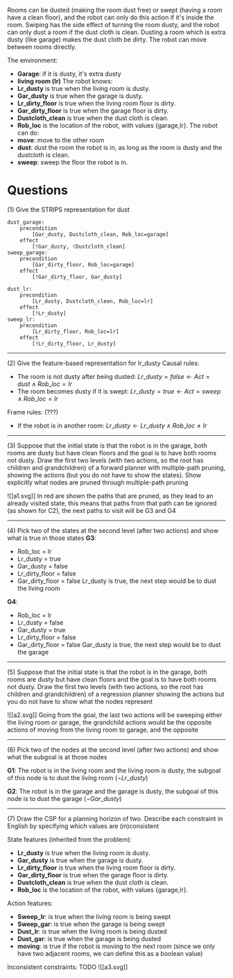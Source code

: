 Rooms can be dusted (making the room dust free) or swept (having a room have a clean floor), and the robot can only do this action if it's inside the room. 
Swiping has the side effect of turning the room dusty, and the robot can only dust a room if the dust cloth is clean. 
Dusting a room which is extra dusty (like garage) makes the dust cloth be dirty. 
The robot can move between rooms directly.

The environment:
- **Garage**: if it is dusty, it's extra dusty 
- **living room (lr)**
The robot knows:
- **Lr_dusty** is true when the living room is dusty. 
- **Gar_dusty** is true when the garage is dusty. 
- **Lr_dirty_floor** is true when the living room floor is dirty. 
- **Gar_dirty_floor** is true when the garage floor is dirty. 
- **Dustcloth_clean** is true when the dust cloth is clean.
- **Rob_loc** is the location of the robot, with values {garage,lr}.
The robot can do:
- **move**: move to the other room 
- **dust**: dust the room the robot is in, as long as the room is dusty and the dustcloth is clean. 
- **sweep**: sweep the floor the robot is in.
# Questions
(1) Give the STRIPS representation for dust

```
dust_garage:
	precondition 
		[Gar_dusty, Dustcloth_clean, Rob_loc=garage]
	effect
		[!Gar_dusty, !Dustcloth_clean]
sweep_garage:
	precondition
		[Gar_dirty_floor, Rob_loc=garage]
	effect
		[!Gar_dirty_floor, Gar_dusty]	
		
dust_lr:
	precondition
		[Lr_dusty, Dustcloth_clean, Rob_loc=lr]
	effect
		[!Lr_dusty]
sweep_lr:
	precondition
		[Lr_dirty_floor, Rob_loc=lr]
	effect
		[!Lr_dirty_floor, Lr_dusty]	
```

---
(2) Give the feature-based representation for lr_dusty
Causal rules:
- The room is not dusty after being dusted:  $Lr\_dusty=false \leftarrow Act=dust \wedge Rob\_loc = lr$ 
- The room becomes dusty if it is swept: $Lr\_dusty=true \leftarrow Act=sweep \wedge Rob\_loc = lr$ 

Frame rules: (???)
- If the robot is in another room: $Lr\_dusty \leftarrow Lr\_dusty \wedge Rob\_loc \ne lr$ 

---
(3) Suppose that the initial state is that the robot is in the garage, both rooms are dusty but have clean floors and the goal is to have both rooms not dusty. Draw the first two levels (with two actions, so the root has children and grandchildren) of a forward planner with multiple-path pruning, showing the actions (but you do not have to show the states). Show explicitly what nodes are pruned through multiple-path pruning

![[a1.svg]]
In red are shown the paths that are pruned, as they lead to an already visited state, this means that paths from that path can be ignored (as shown for C2), the next paths to visit will be G3 and G4

---
(4) Pick two of the states at the second level (after two actions) and show what is true in those states
**G3**: 
- Rob_loc = lr
- Lr_dusty = true
- Gar_dusty = false
- Lr_dirty_floor = false
- Gar_dirty_floor = false
Lr_dusty is true, the next step would be to dust the living room

**G4**:
- Rob_loc = lr
- Lr_dusty = false
- Gar_dusty = true
- Lr_dirty_floor = false
- Gar_dirty_floor = false
Gar_dusty is true, the next step would be to dust the garage
---
(5) Suppose that the initial state is that the robot is in the garage, both rooms are dusty but have clean floors and the goal is to have both rooms not dusty. Draw the first two levels (with two actions, so the root has children and grandchildren) of a regression planner showing the actions but you do not have to show what the nodes represent

![[a2.svg]]
Going from the goal, the last two actions will be sweeping either the living room or garage, the grandchild actions would be the opposite actions of moving from the living room to garage, and the opposite

---
(6) Pick two of the nodes at the second level (after two actions) and show what the subgoal is at those nodes

**G1**: The robot is in the living room and the living room is dusty, the subgoal of this node is to dust the living room ($\neg Lr\_dusty$)

**G2**: The robot is in the garage and the garage is dusty, the subgoal of this node is to dust the garage ($\neg Gar\_dusty$)

---
(7) Draw the CSP for a planning horizon of two. Describe each constraint in English by specifying which values are (in)consistent

State features (inherited from the problem):
- **Lr_dusty** is true when the living room is dusty. 
- **Gar_dusty** is true when the garage is dusty. 
- **Lr_dirty_floor** is true when the living room floor is dirty. 
- **Gar_dirty_floor** is true when the garage floor is dirty. 
- **Dustcloth_clean** is true when the dust cloth is clean.
- **Rob_loc** is the location of the robot, with values {garage,lr}.

Action features:
- **Sweep_lr**: is true when the living room is being swept
- **Sweep_gar**: is true when the garage is being swept
- **Dust_lr**: is true when the living room is being dusted
- **Dust_gar**: is true when the garage is being dusted
- **moving**: is true if the robot is moving to the next room (since we only have two adjacent rooms, we can define this as a boolean value)

Inconsistent constraints:
	TODO
![[a3.svg]]